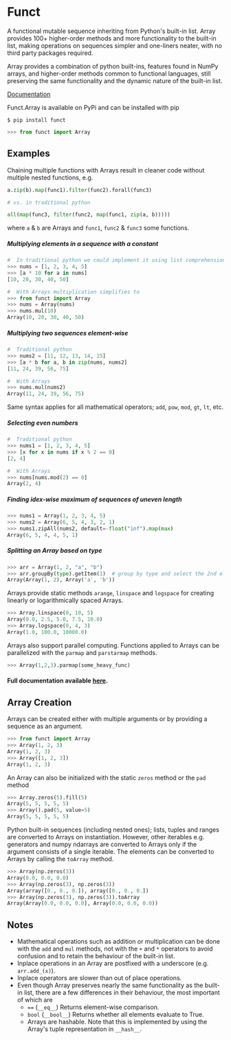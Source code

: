 # Funct

A functional mutable sequence inheriting from Python's built-in list.
Array provides 100+ higher-order methods and more functionality to the built-in
list, making operations on sequences simpler and one-liners neater, with
no third party packages required.

Array provides a combination of python built-ins, features found in NumPy arrays,
and higher-order methods common to functional languages, still preserving
the same functionality and the dynamic nature of the built-in list.

[Documentation](https://Lauriat.github.io/funct/Array.html)

Funct.Array is available on PyPi and can be installed with pip
```
$ pip install funct
```
```python
>>> from funct import Array
```


Examples
-------

Chaining multiple functions with Arrays result in cleaner code without multiple
nested functions, e.g.
```python
a.zip(b).map(func1).filter(func2).forall(func3)

# vs. in traditional python

all(map(func3, filter(func2, map(func1, zip(a, b)))))
```
where `a` & `b` are Arrays and `func1`, `func2` & `func3` some functions.

##### Multiplying elements in a sequence with a constant

```python
#  In traditional python we could implement it using list comprehensions as follows
>>> nums = [1, 2, 3, 4, 5]
>>> [a * 10 for a in nums]
[10, 20, 30, 40, 50]

#  With Arrays multiplication simplifies to
>>> from funct import Array
>>> nums = Array(nums)
>>> nums.mul(10)
Array(10, 20, 30, 40, 50)
```
##### Multiplying two sequences element-wise
```python
#  Traditional python
>>> nums2 = [11, 12, 13, 14, 15]
>>> [a * b for a, b in zip(nums, nums2]
[11, 24, 39, 56, 75]

#  With Arrays
>>> nums.mul(nums2)
Array(11, 24, 39, 56, 75)
```
Same syntax applies for all mathematical operators; `add`, `pow`, `mod`, `gt`, `lt`, etc.

##### Selecting even numbers
```python
#  Traditional python
>>> nums1 = [1, 2, 3, 4, 5]
>>> [x for x in nums if x % 2 == 0]
[2, 4]

#  With Arrays
>>> nums[nums.mod(2) == 0]
Array(2, 4)
```
##### Finding idex-wise maximum of sequences of uneven length
```python
>>> nums1 = Array(1, 2, 3, 4, 5)
>>> nums2 = Array(6, 5, 4, 3, 2, 1)
>>> nums1.zipAll(nums2, default=-float("inf").map(max)
Array(6, 5, 4, 4, 5, 1)
```
##### Splitting an Array based on type
```python
>>> arr = Array(1, 2, "a", "b")
>>> arr.groupBy(type).getItem(1)  # group by type and select the 2nd element of the tuples
Array(Array(1, 2), Array('a', 'b'))
```


Arrays provide static methods `arange`, `linspace` and `logspace` for
creating linearly or logarithmically spaced Arrays.
```python
>>> Array.linspace(0, 10, 5)
Array(0.0, 2.5, 5.0, 7.5, 10.0)
>>> Array.logspace(0, 4, 3)
Array(1.0, 100.0, 10000.0)
```

Arrays also support parallel computing.
Functions applied to Arrays can be parallelized with the `parmap` and
`parstarmap` methods.
```python
>>> Array(1,2,3).parmap(some_heavy_func)
```

#### Full documentation available [here](https://Lauriat.github.io/funct/Array.html).

Array Creation
-------
Arrays can be created either with multiple arguments or by providing a sequence
as an argument.

```python
>>> from funct import Array
>>> Array(1, 2, 3)
Array(1, 2, 3)
>>> Array([1, 2, 3])
Array(1, 2, 3)
```

An Array can also be initialized with the static `zeros` method or the `pad` method
```python
>>> Array.zeros(5).fill(5)
Array(5, 5, 5, 5, 5)
>>> Array().pad(5, value=5)
Array(5, 5, 5, 5, 5)
```

Python built-in sequences (including nested ones); lists, tuples and ranges are converted to
Arrays on instantiation. However, other iterables e.g. generators and numpy ndarrays
are converted to Arrays only if the argument consists of a single iterable. The elements
can be converted to Arrays by calling the `toArray` method.
```python
>>> Array(np.zeros(3))
Array(0.0, 0.0, 0.0)
>>> Array(np.zeros(3), np.zeros(3))
Array(array([0., 0., 0.]), array([0., 0., 0.])
>>> Array(np.zeros(3), np.zeros(3)).toArray
Array(Array(0.0, 0.0, 0.0], Array(0.0, 0.0, 0.0))
```


Notes
-------
- Mathematical operations such as addition or multiplication can be done with the
  `add` and `mul` methods, not with the `+` and `*` operators to avoid confusion and to
  retain the behaviour of the built-in list.
- Inplace operations in an Array are postfixed with a underscore (e.g. `arr.add_(x)`).
- Inplace operators are slower than out of place operations.
- Even though Array preserves nearly the same functionality
  as the built-in list, there are a few differences in their behaviour, the most
  important of which are
    - `==` (`__eq__`) Returns element-wise comparison.
    - `bool` (`__bool__`) Returns whether all elements evaluate to True.
    - Arrays are hashable. Note that this is implemented by using the Array's tuple representation in `__hash__`.



